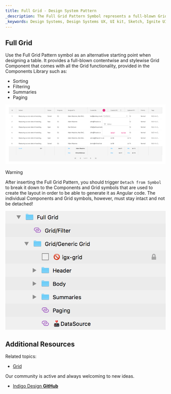 ```yaml
---
title: Full Grid - Design System Pattern
_description: The Full Grid Pattern Symbol represents a full-blown Grid Component. 
_keywords: Design Systems, Design Systems UX, UI kit, Sketch, Ignite UI for Angular, Sketch to Angular, Angular, Angular Design System, Export code from Sketch, Design Kits for Angular, Sketch HTML, Sketch to HTML, Sketch UI kits
---
```


## Full Grid

Use the Full Grid Pattern symbol as an alternative starting point when designing a table. It provides a full-blown contentwise and stylewise Grid Component that comes with all the Grid functionality, provided in the Components Library such as:

- Sorting
- Filtering
- Summaries
- Paging

<img src="../images/grids_demo.png" srcset="../images/grids_demo@2x.png 2x" />

> [!WARNING]
> After inserting the Full Grid Pattern, you should trigger `Detach from Symbol` to break it down to the Components and Grid symbols that are used to create the layout in order to be able to generate it as Angular code. The individual Components and Grid symbols, however, must stay intact and not be detached!

<img src="../images/grids_detach.png" />

## Additional Resources

Related topics:

- [Grid](../components/grid.md)

Our community is active and always welcoming to new ideas.

- [Indigo Design **GitHub**](https://github.com/IgniteUI/design-system-docfx)
